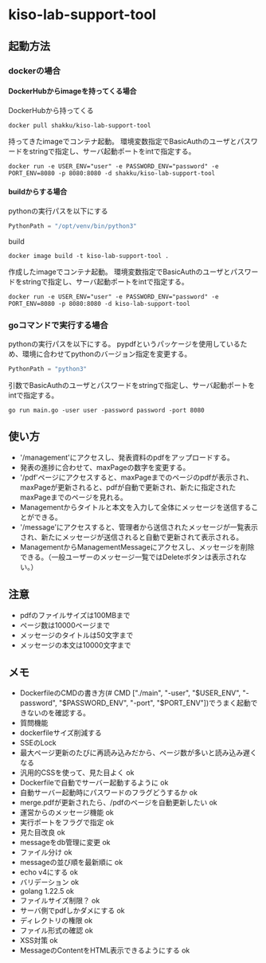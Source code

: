 # kiso-lab-support-tool

## 起動方法

### dockerの場合

#### DockerHubからimageを持ってくる場合

[](https://hub.docker.com/r/shakku/kiso-lab-support-tool)

DockerHubから持ってくる

```shell
docker pull shakku/kiso-lab-support-tool
```

持ってきたimageでコンテナ起動。
環境変数指定でBasicAuthのユーザとパスワードをstringで指定し、サーバ起動ポートをintで指定する。

```shell
docker run -e USER_ENV="user" -e PASSWORD_ENV="password" -e PORT_ENV=8080 -p 8080:8080 -d shakku/kiso-lab-support-tool
```

#### buildからする場合

pythonの実行パスを以下にする

```go:main.go
PythonPath = "/opt/venv/bin/python3"
```

build

```shell
docker image build -t kiso-lab-support-tool .
```

作成したimageでコンテナ起動。
環境変数指定でBasicAuthのユーザとパスワードをstringで指定し、サーバ起動ポートをintで指定する。

```shell
docker run -e USER_ENV="user" -e PASSWORD_ENV="password" -e PORT_ENV=8080 -p 8080:8080 -d kiso-lab-support-tool
```

### goコマンドで実行する場合

pythonの実行パスを以下にする。
pypdfというパッケージを使用しているため、環境に合わせてpythonのバージョン指定を変更する。

```go:main.go
PythonPath = "python3"
```

引数でBasicAuthのユーザとパスワードをstringで指定し、サーバ起動ポートをintで指定する。

```shell
go run main.go -user user -password password -port 8080
```

## 使い方

- '/management'にアクセスし、発表資料のpdfをアップロードする。
- 発表の進捗に合わせて、maxPageの数字を変更する。
- '/pdf'ページにアクセスすると、maxPageまでのページのpdfが表示され、maxPageが更新されると、pdfが自動で更新され、新たに指定されたmaxPageまでのページを見れる。
- Managementからタイトルと本文を入力して全体にメッセージを送信することができる。
- '/message'にアクセスすると、管理者から送信されたメッセージが一覧表示され、新たにメッセージが送信されると自動で更新されて表示される。
- ManagementからManagementMessageにアクセスし、メッセージを削除できる。（一般ユーザーのメッセージ一覧ではDeleteボタンは表示されない。）

## 注意

- pdfのファイルサイズは100MBまで
- ページ数は10000ページまで
- メッセージのタイトルは50文字まで
- メッセージの本文は10000文字まで

## メモ

- DockerfileのCMDの書き方(# CMD ["./main", "-user", "$USER_ENV", "-password", "$PASSWORD_ENV", "-port", "$PORT_ENV"])でうまく起動できないのを確認する。
- 質問機能
- dockerfileサイズ削減する
- SSEのLock
- 最大ページ更新のたびに再読み込みだから、ページ数が多いと読み込み遅くなる
- 汎用的CSSを使って、見た目よく ok
- Dockerfileで自動でサーバー起動するように ok
- 自動サーバー起動時にパスワードのフラグどうするか ok
- merge.pdfが更新されたら、/pdfのページを自動更新したい ok
- 運営からのメッセージ機能 ok
- 実行ポートをフラグで指定 ok
- 見た目改良 ok
- messageをdb管理に変更 ok
- ファイル分け ok
- messageの並び順を最新順に ok
- echo v4にする ok
- バリデーション ok
- golang 1.22.5 ok
- ファイルサイズ制限？ ok
- サーバ側でpdfしかダメにする ok
- ディレクトリの権限 ok
- ファイル形式の確認 ok
- XSS対策 ok
- MessageのContentをHTML表示できるようにする ok
